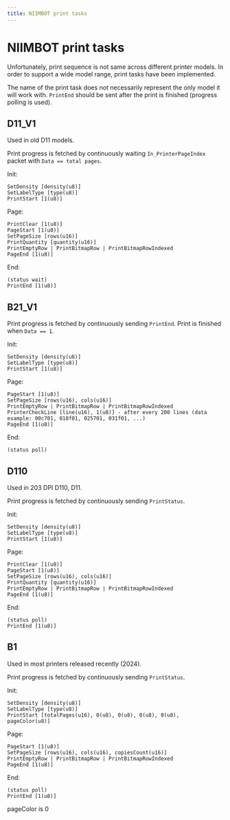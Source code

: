 ```yaml
---
title: NIIMBOT print tasks
---
```


# NIIMBOT print tasks

Unfortunately, print sequence is not same across different printer models.
In order to support a wide model range, print tasks have been implemented.

The name of the print task does not necessarily represent the only model it will work with.
`PrintEnd` should be sent after the print is finished (progress polling is used).

## D11_V1

Used in old D11 models.

Print progress is fetched by continuously waiting `In_PrinterPageIndex` packet with `Data == total pages`.

Init:

```
SetDensity [density(u8)]
SetLabelType [type(u8)]
PrintStart [1(u8)]
```

Page:

```
PrintClear [1(u8)]
PageStart [1(u8)]
SetPageSize [rows(u16)]
PrintQuantity [quantity(u16)]
PrintEmptyRow | PrintBitmapRow | PrintBitmapRowIndexed
PageEnd [1(u8)]
```

End:

```
(status wait)
PrintEnd [1(u8)]
```

## B21_V1

Print progress is fetched by continuously sending `PrintEnd`. Print is finished when `Data == 1`.

Init:

```
SetDensity [density(u8)]
SetLabelType [type(u8)]
PrintStart [1(u8)]
```

Page:

```
PageStart [1(u8)]
SetPageSize [rows(u16), cols(u16)]
PrintEmptyRow | PrintBitmapRow | PrintBitmapRowIndexed
PrinterCheckLine [line(u16), 1(u8)] - after every 200 lines (data example: 00c701, 018f01, 025701, 031f01, ...)
PageEnd [1(u8)]
```

End:

```
(status poll)
```

## D110

Used in 203 DPI D110, D11.

Print progress is fetched by continuously sending `PrintStatus`.

Init:

```
SetDensity [density(u8)]
SetLabelType [type(u8)]
PrintStart [1(u8)]
```

Page:

```
PrintClear [1(u8)]
PageStart [1(u8)]
SetPageSize [rows(u16), cols(u16)]
PrintQuantity [quantity(u16)]
PrintEmptyRow | PrintBitmapRow | PrintBitmapRowIndexed
PageEnd [1(u8)]
```

End:

```
(status poll)
PrintEnd [1(u8)]
```

## B1

Used in most printers released recently (2024).

Print progress is fetched by continuously sending `PrintStatus`.

Init:

```
SetDensity [density(u8)]
SetLabelType [type(u8)]
PrintStart [totalPages(u16), 0(u8), 0(u8), 0(u8), 0(u8), pageColor(u8)]
```

Page:

```
PageStart [1(u8)]
SetPageSize [rows(u16), cols(u16), copiesCount(u16)]
PrintEmptyRow | PrintBitmapRow | PrintBitmapRowIndexed
PageEnd [1(u8)]
```

End:

```
(status poll)
PrintEnd [1(u8)]
```

pageColor is 0
